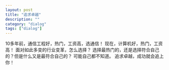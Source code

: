 ```yaml
---
layout: post
title: "追求卓越"
description: ""
category: "dialog"
tags: ["dialog"]
---
```


10多年前，通信工程好，热门，工资高，选通信！
现在，计算机好，热门，工资高！
面对如此多变的行业变革，怎么选择？
选择最热门的，还是选择符合自己的？但是什么又是最符合自己的？
可能自己都不知道。
追求卓越，成功就会追上你！

